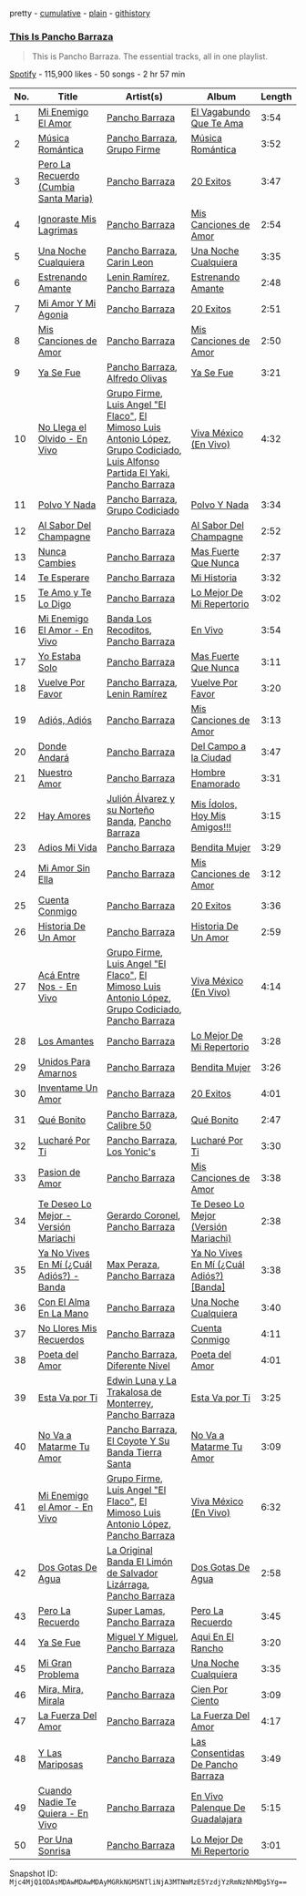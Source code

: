 pretty - [cumulative](/playlists/cumulative/37i9dQZF1DZ06evO3463WU.md) - [plain](/playlists/plain/37i9dQZF1DZ06evO3463WU) - [githistory](https://github.githistory.xyz/mackorone/spotify-playlist-archive/blob/main/playlists/plain/37i9dQZF1DZ06evO3463WU)

### [This Is Pancho Barraza](https://open.spotify.com/playlist/37i9dQZF1DZ06evO3463WU)

> This is Pancho Barraza\. The essential tracks, all in one playlist.

[Spotify](https://open.spotify.com/user/spotify) - 115,900 likes - 50 songs - 2 hr 57 min

| No. | Title | Artist(s) | Album | Length |
|---|---|---|---|---|
| 1 | [Mi Enemigo El Amor](https://open.spotify.com/track/3gYgHcEBcuySZwZ2dcTPXV) | [Pancho Barraza](https://open.spotify.com/artist/5dmU7FrmtbQaSzIvGsE4Jp) | [El Vagabundo Que Te Ama](https://open.spotify.com/album/5ArPxAo4IyU0pEsCIZsg0F) | 3:54 |
| 2 | [Música Romántica](https://open.spotify.com/track/0gOwkN1piWLMINfj97SogV) | [Pancho Barraza](https://open.spotify.com/artist/5dmU7FrmtbQaSzIvGsE4Jp), [Grupo Firme](https://open.spotify.com/artist/1dKdetem2xEmjgvyymzytS) | [Música Romántica](https://open.spotify.com/album/5B6pvL3W5WyqxiZ8k70y8U) | 3:52 |
| 3 | [Pero La Recuerdo \(Cumbia Santa Maria\)](https://open.spotify.com/track/3Z0qp959lgropPTzCnMbkU) | [Pancho Barraza](https://open.spotify.com/artist/5dmU7FrmtbQaSzIvGsE4Jp) | [20 Exitos](https://open.spotify.com/album/0z3EHq0Bni4Fv60XoTtk21) | 3:47 |
| 4 | [Ignoraste Mis Lagrimas](https://open.spotify.com/track/3uIpPg75d1L8uIKAQBBz9I) | [Pancho Barraza](https://open.spotify.com/artist/5dmU7FrmtbQaSzIvGsE4Jp) | [Mis Canciones de Amor](https://open.spotify.com/album/71EFMwN2oaKfHw7W9l1WIa) | 2:54 |
| 5 | [Una Noche Cualquiera](https://open.spotify.com/track/1d2ziGaMKHlNjuFY1oL8If) | [Pancho Barraza](https://open.spotify.com/artist/5dmU7FrmtbQaSzIvGsE4Jp), [Carin Leon](https://open.spotify.com/artist/66ihevNkSYNzRAl44dx6jJ) | [Una Noche Cualquiera](https://open.spotify.com/album/6uhcErVRHBbBaslDcvzDlD) | 3:35 |
| 6 | [Estrenando Amante](https://open.spotify.com/track/39hRwctyqnnEsXttaJGKyQ) | [Lenin Ramírez](https://open.spotify.com/artist/3hTffafUYLLgO4yuPAxb5U), [Pancho Barraza](https://open.spotify.com/artist/5dmU7FrmtbQaSzIvGsE4Jp) | [Estrenando Amante](https://open.spotify.com/album/6OTgNYYTX9V9VwlK1swNVw) | 2:48 |
| 7 | [Mi Amor Y Mi Agonia](https://open.spotify.com/track/6GQkrXZHNg4EzgP0Q6exy3) | [Pancho Barraza](https://open.spotify.com/artist/5dmU7FrmtbQaSzIvGsE4Jp) | [20 Exitos](https://open.spotify.com/album/0z3EHq0Bni4Fv60XoTtk21) | 2:51 |
| 8 | [Mis Canciones de Amor](https://open.spotify.com/track/54c9K5pPOCH7vsd0SF9eoC) | [Pancho Barraza](https://open.spotify.com/artist/5dmU7FrmtbQaSzIvGsE4Jp) | [Mis Canciones de Amor](https://open.spotify.com/album/71EFMwN2oaKfHw7W9l1WIa) | 2:50 |
| 9 | [Ya Se Fue](https://open.spotify.com/track/3hIFiQfRn4tOaIS6ePCNXr) | [Pancho Barraza](https://open.spotify.com/artist/5dmU7FrmtbQaSzIvGsE4Jp), [Alfredo Olivas](https://open.spotify.com/artist/5xYNmNkaWRqu3e5F4UXME8) | [Ya Se Fue](https://open.spotify.com/album/5aX6a0wLRfsIPr8kvZ5S1k) | 3:21 |
| 10 | [No Llega el Olvido \- En Vivo](https://open.spotify.com/track/5MPY1xEb6E8Lv9HuGKEVLp) | [Grupo Firme](https://open.spotify.com/artist/1dKdetem2xEmjgvyymzytS), [Luis Angel "El Flaco"](https://open.spotify.com/artist/4kJ2OBSNasUA4yOT5NCfCl), [El Mimoso Luis Antonio López](https://open.spotify.com/artist/7AUgYiThuW80zSOwY7Ub2g), [Grupo Codiciado](https://open.spotify.com/artist/4aWhlVjiUjYHpVWBPP8AFc), [Luis Alfonso Partida El Yaki](https://open.spotify.com/artist/5l6N2hoIaP7snXdjnCULvk), [Pancho Barraza](https://open.spotify.com/artist/5dmU7FrmtbQaSzIvGsE4Jp) | [Viva México \(En Vivo\)](https://open.spotify.com/album/7kMLaUdwvSVUtYFtBT7znC) | 4:32 |
| 11 | [Polvo Y Nada](https://open.spotify.com/track/3hxmYDtf38nK7MLtbdaHFj) | [Pancho Barraza](https://open.spotify.com/artist/5dmU7FrmtbQaSzIvGsE4Jp), [Grupo Codiciado](https://open.spotify.com/artist/4aWhlVjiUjYHpVWBPP8AFc) | [Polvo Y Nada](https://open.spotify.com/album/0tsv50A3ZdXC5EeohYYHag) | 3:34 |
| 12 | [Al Sabor Del Champagne](https://open.spotify.com/track/31CBLt8Zkp2kEE6JX8aWx0) | [Pancho Barraza](https://open.spotify.com/artist/5dmU7FrmtbQaSzIvGsE4Jp) | [Al Sabor Del Champagne](https://open.spotify.com/album/2Fg4m6JftW78wXMQ1bEaUG) | 2:52 |
| 13 | [Nunca Cambies](https://open.spotify.com/track/2GV9Q5prIUhhIfnlQG0VzL) | [Pancho Barraza](https://open.spotify.com/artist/5dmU7FrmtbQaSzIvGsE4Jp) | [Mas Fuerte Que Nunca](https://open.spotify.com/album/7EQVo82zWf1HDubvJmdbEi) | 2:37 |
| 14 | [Te Esperare](https://open.spotify.com/track/54tmAoMDUoz4a1WSZJEkhU) | [Pancho Barraza](https://open.spotify.com/artist/5dmU7FrmtbQaSzIvGsE4Jp) | [Mi Historia](https://open.spotify.com/album/6Xes51EPRhxPClnSVFA9qq) | 3:32 |
| 15 | [Te Amo y Te Lo Digo](https://open.spotify.com/track/3oyseqmvN8v73vcp7z0yx8) | [Pancho Barraza](https://open.spotify.com/artist/5dmU7FrmtbQaSzIvGsE4Jp) | [Lo Mejor De Mi Repertorio](https://open.spotify.com/album/3dEdr01jgZ35RTRKO3HEaR) | 3:02 |
| 16 | [Mi Enemigo El Amor \- En Vivo](https://open.spotify.com/track/1mubehT6tuQaByo7qGR2Ie) | [Banda Los Recoditos](https://open.spotify.com/artist/4bPiOPI4V99cepEftvBYak), [Pancho Barraza](https://open.spotify.com/artist/5dmU7FrmtbQaSzIvGsE4Jp) | [En Vivo](https://open.spotify.com/album/7B0TYXtXBC9tXV6wFnE5It) | 3:54 |
| 17 | [Yo Estaba Solo](https://open.spotify.com/track/4XcPwUTY31I4atXFTVE6XB) | [Pancho Barraza](https://open.spotify.com/artist/5dmU7FrmtbQaSzIvGsE4Jp) | [Mas Fuerte Que Nunca](https://open.spotify.com/album/7EQVo82zWf1HDubvJmdbEi) | 3:11 |
| 18 | [Vuelve Por Favor](https://open.spotify.com/track/0TflYAKQ2cTYzOKQTcAmpP) | [Pancho Barraza](https://open.spotify.com/artist/5dmU7FrmtbQaSzIvGsE4Jp), [Lenin Ramírez](https://open.spotify.com/artist/3hTffafUYLLgO4yuPAxb5U) | [Vuelve Por Favor](https://open.spotify.com/album/07yRUflwcRq8xwhUPJ1t0W) | 3:20 |
| 19 | [Adiós, Adiós](https://open.spotify.com/track/3DeS3HVYR3hhb2WkomDsEU) | [Pancho Barraza](https://open.spotify.com/artist/5dmU7FrmtbQaSzIvGsE4Jp) | [Mis Canciones de Amor](https://open.spotify.com/album/0JCDByU5HnFtMb2Ov4CJLV) | 3:13 |
| 20 | [Donde Andará](https://open.spotify.com/track/1AvJ3JBfma4kdkpY91rc4l) | [Pancho Barraza](https://open.spotify.com/artist/5dmU7FrmtbQaSzIvGsE4Jp) | [Del Campo a la Ciudad](https://open.spotify.com/album/1YVcOrdEEN3xZSSRMI5288) | 3:47 |
| 21 | [Nuestro Amor](https://open.spotify.com/track/4gfCFNZiohK3xpwCQUUifT) | [Pancho Barraza](https://open.spotify.com/artist/5dmU7FrmtbQaSzIvGsE4Jp) | [Hombre Enamorado](https://open.spotify.com/album/5D77PYz1WHp9nna1DkA48I) | 3:31 |
| 22 | [Hay Amores](https://open.spotify.com/track/3xdC10QJ54yltOq8r4fbXa) | [Julión Álvarez y su Norteño Banda](https://open.spotify.com/artist/1bfl0AU8SqmLkElptOprhC), [Pancho Barraza](https://open.spotify.com/artist/5dmU7FrmtbQaSzIvGsE4Jp) | [Mis Ídolos, Hoy Mis Amigos!!!](https://open.spotify.com/album/4DQQ3pKX45A1Twok8WL0hc) | 3:15 |
| 23 | [Adios Mi Vida](https://open.spotify.com/track/6XwAxF4iekTzTgsyZA6mpa) | [Pancho Barraza](https://open.spotify.com/artist/5dmU7FrmtbQaSzIvGsE4Jp) | [Bendita Mujer](https://open.spotify.com/album/5jzKBAq7ZRUCTCMGX6h5WV) | 3:29 |
| 24 | [Mi Amor Sin Ella](https://open.spotify.com/track/4PPFkIR5X1DwVr2SC1ZZdq) | [Pancho Barraza](https://open.spotify.com/artist/5dmU7FrmtbQaSzIvGsE4Jp) | [Mis Canciones de Amor](https://open.spotify.com/album/71EFMwN2oaKfHw7W9l1WIa) | 3:12 |
| 25 | [Cuenta Conmigo](https://open.spotify.com/track/3ejMMFhxszcFqPzsYfLnNL) | [Pancho Barraza](https://open.spotify.com/artist/5dmU7FrmtbQaSzIvGsE4Jp) | [20 Exitos](https://open.spotify.com/album/0z3EHq0Bni4Fv60XoTtk21) | 3:36 |
| 26 | [Historia De Un Amor](https://open.spotify.com/track/1011TrqHFhpKhgOzKnV0ZS) | [Pancho Barraza](https://open.spotify.com/artist/5dmU7FrmtbQaSzIvGsE4Jp) | [Historia De Un Amor](https://open.spotify.com/album/49mNs4aM6Xs7i0x9Gr3f3D) | 2:59 |
| 27 | [Acá Entre Nos \- En Vivo](https://open.spotify.com/track/5ck9PhKtvFsuCN8zEAG4C4) | [Grupo Firme](https://open.spotify.com/artist/1dKdetem2xEmjgvyymzytS), [Luis Angel "El Flaco"](https://open.spotify.com/artist/4kJ2OBSNasUA4yOT5NCfCl), [El Mimoso Luis Antonio López](https://open.spotify.com/artist/7AUgYiThuW80zSOwY7Ub2g), [Grupo Codiciado](https://open.spotify.com/artist/4aWhlVjiUjYHpVWBPP8AFc), [Pancho Barraza](https://open.spotify.com/artist/5dmU7FrmtbQaSzIvGsE4Jp) | [Viva México \(En Vivo\)](https://open.spotify.com/album/7kMLaUdwvSVUtYFtBT7znC) | 4:14 |
| 28 | [Los Amantes](https://open.spotify.com/track/0h43pLYpldnoNwESdxnoDI) | [Pancho Barraza](https://open.spotify.com/artist/5dmU7FrmtbQaSzIvGsE4Jp) | [Lo Mejor De Mi Repertorio](https://open.spotify.com/album/3dEdr01jgZ35RTRKO3HEaR) | 3:28 |
| 29 | [Unidos Para Amarnos](https://open.spotify.com/track/78DazlfpGkIVK2qLsgMemf) | [Pancho Barraza](https://open.spotify.com/artist/5dmU7FrmtbQaSzIvGsE4Jp) | [Bendita Mujer](https://open.spotify.com/album/5jzKBAq7ZRUCTCMGX6h5WV) | 3:26 |
| 30 | [Inventame Un Amor](https://open.spotify.com/track/6Nd55mIC9CFul1mVagPtFa) | [Pancho Barraza](https://open.spotify.com/artist/5dmU7FrmtbQaSzIvGsE4Jp) | [20 Exitos](https://open.spotify.com/album/0z3EHq0Bni4Fv60XoTtk21) | 4:01 |
| 31 | [Qué Bonito](https://open.spotify.com/track/3AG3kaV6b3DDQDCEDN1HdS) | [Pancho Barraza](https://open.spotify.com/artist/5dmU7FrmtbQaSzIvGsE4Jp), [Calibre 50](https://open.spotify.com/artist/4jogXSSvlyMkODGSZ2wc2P) | [Qué Bonito](https://open.spotify.com/album/0Z05URN9ad0MN2TuakJH0u) | 2:47 |
| 32 | [Lucharé Por Ti](https://open.spotify.com/track/5I9SnEA84dwUgjbBLIdTSm) | [Pancho Barraza](https://open.spotify.com/artist/5dmU7FrmtbQaSzIvGsE4Jp), [Los Yonic's](https://open.spotify.com/artist/1z8Z3JjXWNa7xbeXcyFZMt) | [Lucharé Por Ti](https://open.spotify.com/album/5ZhzGPdJ3ybEx9fK6LF5c7) | 3:30 |
| 33 | [Pasion de Amor](https://open.spotify.com/track/7p5sJ5TGAip4705FHdm6KB) | [Pancho Barraza](https://open.spotify.com/artist/5dmU7FrmtbQaSzIvGsE4Jp) | [Mis Canciones de Amor](https://open.spotify.com/album/71EFMwN2oaKfHw7W9l1WIa) | 3:38 |
| 34 | [Te Deseo Lo Mejor \- Versión Mariachi](https://open.spotify.com/track/4JmJUdY5z9NhJYDdRx6cuC) | [Gerardo Coronel](https://open.spotify.com/artist/6JoYL9QYbdgPb6EuE5J2pC), [Pancho Barraza](https://open.spotify.com/artist/5dmU7FrmtbQaSzIvGsE4Jp) | [Te Deseo Lo Mejor \(Versión Mariachi\)](https://open.spotify.com/album/4n1aw8mKj9hZTqC8TcXoDr) | 2:38 |
| 35 | [Ya No Vives En Mí \(¿Cuál Adiós?\) \- Banda](https://open.spotify.com/track/2asLjAakW5V1kdgZnbf5UZ) | [Max Peraza](https://open.spotify.com/artist/40XLXsvXDPJuQ6adeK9zh7), [Pancho Barraza](https://open.spotify.com/artist/5dmU7FrmtbQaSzIvGsE4Jp) | [Ya No Vives En Mí \(¿Cuál Adiós?\) \[Banda\]](https://open.spotify.com/album/6HFyobtjc5a3X80wLUjLu1) | 3:38 |
| 36 | [Con El Alma En La Mano](https://open.spotify.com/track/1f9qcAI1Kv4FS6Nk6MkpQb) | [Pancho Barraza](https://open.spotify.com/artist/5dmU7FrmtbQaSzIvGsE4Jp) | [Una Noche Cualquiera](https://open.spotify.com/album/69gdI8NQ0yB8nfP6eoj4lC) | 3:40 |
| 37 | [No Llores Mis Recuerdos](https://open.spotify.com/track/0rUYYUjhjxQDE2Zc6tDK5A) | [Pancho Barraza](https://open.spotify.com/artist/5dmU7FrmtbQaSzIvGsE4Jp) | [Cuenta Conmigo](https://open.spotify.com/album/6LwOXQj6NDu67AwOBOD4Se) | 4:11 |
| 38 | [Poeta del Amor](https://open.spotify.com/track/3us0Mk89vSIIWzuowa9ieK) | [Pancho Barraza](https://open.spotify.com/artist/5dmU7FrmtbQaSzIvGsE4Jp), [Diferente Nivel](https://open.spotify.com/artist/5dHdCFMXwl9JofjKjS1MW0) | [Poeta del Amor](https://open.spotify.com/album/1igXDXmd3Z4qH4amNvkSyN) | 4:01 |
| 39 | [Esta Va por Ti](https://open.spotify.com/track/3R8WZ9lTTEFHifPtRbVTpZ) | [Edwin Luna y La Trakalosa de Monterrey](https://open.spotify.com/artist/4LFOoXhMhnq9U8VsZkSwxl), [Pancho Barraza](https://open.spotify.com/artist/5dmU7FrmtbQaSzIvGsE4Jp) | [Esta Va por Ti](https://open.spotify.com/album/2ldbuKO6qKF6iNxn43cusK) | 3:25 |
| 40 | [No Va a Matarme Tu Amor](https://open.spotify.com/track/3awcf60XKtp6eSWcxGluyT) | [Pancho Barraza](https://open.spotify.com/artist/5dmU7FrmtbQaSzIvGsE4Jp), [El Coyote Y Su Banda Tierra Santa](https://open.spotify.com/artist/7sQ3Q6yYyg0SdpEezJN8UT) | [No Va a Matarme Tu Amor](https://open.spotify.com/album/1C5YP77Dh2dKDNT2B6VpSX) | 3:09 |
| 41 | [Mi Enemigo el Amor \- En Vivo](https://open.spotify.com/track/2SssFfEcX8XyYjJmMdQXzT) | [Grupo Firme](https://open.spotify.com/artist/1dKdetem2xEmjgvyymzytS), [Luis Angel "El Flaco"](https://open.spotify.com/artist/4kJ2OBSNasUA4yOT5NCfCl), [El Mimoso Luis Antonio López](https://open.spotify.com/artist/7AUgYiThuW80zSOwY7Ub2g), [Pancho Barraza](https://open.spotify.com/artist/5dmU7FrmtbQaSzIvGsE4Jp) | [Viva México \(En Vivo\)](https://open.spotify.com/album/7kMLaUdwvSVUtYFtBT7znC) | 6:32 |
| 42 | [Dos Gotas De Agua](https://open.spotify.com/track/1pQFw81rRvhmkxkC9ntDeq) | [La Original Banda El Limón de Salvador Lizárraga](https://open.spotify.com/artist/2ghByd8ucnRTWceSAnAZ0G), [Pancho Barraza](https://open.spotify.com/artist/5dmU7FrmtbQaSzIvGsE4Jp) | [Dos Gotas De Agua](https://open.spotify.com/album/7yEy8rEkjEDUjb8xUHLt59) | 2:58 |
| 43 | [Pero La Recuerdo](https://open.spotify.com/track/7l2k7zrU50Xhc6yIps4Brq) | [Super Lamas](https://open.spotify.com/artist/0A8eZ8ou3msWR8xVkJOFXe), [Pancho Barraza](https://open.spotify.com/artist/5dmU7FrmtbQaSzIvGsE4Jp) | [Pero La Recuerdo](https://open.spotify.com/album/4DyzbrPk5fhYt9vqzCSDWG) | 3:45 |
| 44 | [Ya Se Fue](https://open.spotify.com/track/6neA2wcgD9CrHwsvKhGpqH) | [Miguel Y Miguel](https://open.spotify.com/artist/7fmQXLCgx5q0vkGArvS6mm), [Pancho Barraza](https://open.spotify.com/artist/5dmU7FrmtbQaSzIvGsE4Jp) | [Aqui En El Rancho](https://open.spotify.com/album/3Vc8Qcv33FPblUCq9ZcHBg) | 3:20 |
| 45 | [Mi Gran Problema](https://open.spotify.com/track/41biWbuI9FIa4Kk3d53q1Z) | [Pancho Barraza](https://open.spotify.com/artist/5dmU7FrmtbQaSzIvGsE4Jp) | [Una Noche Cualquiera](https://open.spotify.com/album/69gdI8NQ0yB8nfP6eoj4lC) | 3:35 |
| 46 | [Mira, Mira, Mirala](https://open.spotify.com/track/4VwCdk0DCQD0rnOhAR9Vab) | [Pancho Barraza](https://open.spotify.com/artist/5dmU7FrmtbQaSzIvGsE4Jp) | [Cien Por Ciento](https://open.spotify.com/album/4Wm2IxN5wuPAvBALzbF7Tt) | 3:09 |
| 47 | [La Fuerza Del Amor](https://open.spotify.com/track/7IYqBfbJyLX1e2MYf04ezI) | [Pancho Barraza](https://open.spotify.com/artist/5dmU7FrmtbQaSzIvGsE4Jp) | [La Fuerza Del Amor](https://open.spotify.com/album/2B4Ry5xyWtrJeIj8JiqCmo) | 4:17 |
| 48 | [Y Las Mariposas](https://open.spotify.com/track/6Evs8xJsQ9Yw0z10XAOd6W) | [Pancho Barraza](https://open.spotify.com/artist/5dmU7FrmtbQaSzIvGsE4Jp) | [Las Consentidas De Pancho Barraza](https://open.spotify.com/album/6Rr6eDqyasdzFBUKzSOAYZ) | 3:49 |
| 49 | [Cuando Nadie Te Quiera \- En Vivo](https://open.spotify.com/track/0ActR7aXd8BMfMZ0zVPkRp) | [Pancho Barraza](https://open.spotify.com/artist/5dmU7FrmtbQaSzIvGsE4Jp) | [En Vivo Palenque De Guadalajara](https://open.spotify.com/album/6D5WggwYmVOJGqQpl57Tm2) | 5:15 |
| 50 | [Por Una Sonrisa](https://open.spotify.com/track/1Bbf3b3q6g8ycctLHCVDZA) | [Pancho Barraza](https://open.spotify.com/artist/5dmU7FrmtbQaSzIvGsE4Jp) | [Lo Mejor De Mi Repertorio](https://open.spotify.com/album/3dEdr01jgZ35RTRKO3HEaR) | 3:01 |

Snapshot ID: `Mjc4MjQ1ODAsMDAwMDAwMDAyMGRkNGM5NTliNjA3MTNmMzE5YzdjYzRmNzNhMDg5Yg==`
